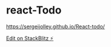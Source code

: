 # react-Todo
https://sergeijolley.github.io/React-todo/

[Edit on StackBlitz ⚡️](https://stackblitz.com/edit/react-pytcv7)
